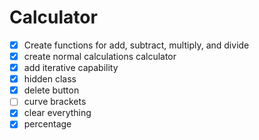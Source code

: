 # Calculator
- [x] Create functions for add, subtract, multiply, and divide
- [x] create normal calculations calculator
- [x] add iterative capability
- [x] hidden class
- [x] delete button
- [ ] curve brackets
- [x] clear everything
- [x] percentage